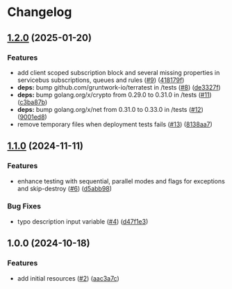 # Changelog

## [1.2.0](https://github.com/CloudNationHQ/terraform-azure-sb/compare/v1.1.0...v1.2.0) (2025-01-20)


### Features

* add client scoped subscription block and several missing properties in servicebus subscriptions, queues and rules ([#9](https://github.com/CloudNationHQ/terraform-azure-sb/issues/9)) ([418179f](https://github.com/CloudNationHQ/terraform-azure-sb/commit/418179fa81ed128ce33fc4e1c1349da10feb0dc4))
* **deps:** bump github.com/gruntwork-io/terratest in /tests ([#8](https://github.com/CloudNationHQ/terraform-azure-sb/issues/8)) ([de3327f](https://github.com/CloudNationHQ/terraform-azure-sb/commit/de3327fad313af29b1be650153361b4a77c806ba))
* **deps:** bump golang.org/x/crypto from 0.29.0 to 0.31.0 in /tests ([#11](https://github.com/CloudNationHQ/terraform-azure-sb/issues/11)) ([c3ba87b](https://github.com/CloudNationHQ/terraform-azure-sb/commit/c3ba87b6943c70d1bf0f420f4033212e58a82ead))
* **deps:** bump golang.org/x/net from 0.31.0 to 0.33.0 in /tests ([#12](https://github.com/CloudNationHQ/terraform-azure-sb/issues/12)) ([9001ed8](https://github.com/CloudNationHQ/terraform-azure-sb/commit/9001ed8f97d65abe60ff6d2903a0b097dafe4952))
* remove temporary files when deployment tests fails ([#13](https://github.com/CloudNationHQ/terraform-azure-sb/issues/13)) ([8138aa7](https://github.com/CloudNationHQ/terraform-azure-sb/commit/8138aa7d0899458adfb2f19d7056248d89937ad7))

## [1.1.0](https://github.com/CloudNationHQ/terraform-azure-sb/compare/v1.0.0...v1.1.0) (2024-11-11)


### Features

* enhance testing with sequential, parallel modes and flags for exceptions and skip-destroy ([#6](https://github.com/CloudNationHQ/terraform-azure-sb/issues/6)) ([d5abb98](https://github.com/CloudNationHQ/terraform-azure-sb/commit/d5abb9867871bfa95e607c7e00a2f9f41695e195))


### Bug Fixes

* typo description input variable ([#4](https://github.com/CloudNationHQ/terraform-azure-sb/issues/4)) ([d47f1e3](https://github.com/CloudNationHQ/terraform-azure-sb/commit/d47f1e3a65a6a9bc9980686a4ad96546c4a63fd6))

## 1.0.0 (2024-10-18)


### Features

* add initial resources ([#2](https://github.com/CloudNationHQ/terraform-azure-sb/issues/2)) ([aac3a7c](https://github.com/CloudNationHQ/terraform-azure-sb/commit/aac3a7c1c40c7b8f2b2da9ed3419bf3e879c1724))
